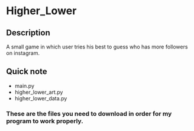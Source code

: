 # Higher_Lower
## Description
A small game in which user tries his best to guess who has more followers on instagram.
## Quick note
- main.py
- higher_lower_art.py
- higher_lower_data.py
### These are the files you need to download in order for my program to work properly.
